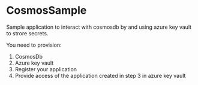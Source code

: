 # CosmosSample

Sample application to interact with cosmosdb by and using azure key vault to strore secrets.

You need to provision:
1. CosmosDb
2. Azure key vault
3. Register your application 
4. Provide access of the application created in step 3 in azure key vault
